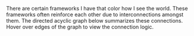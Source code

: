 There are certain frameworks I have that color how I see the world. These frameworks often reinforce each other due to interconnections amongst them. The directed acyclic graph below summarizes these connections. Hover over edges of the graph to view the connection logic.